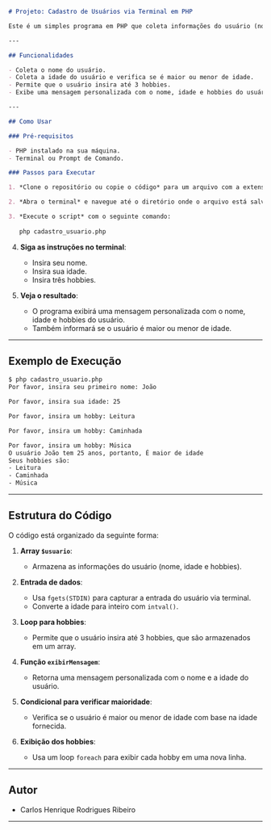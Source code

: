 ```markdown
# Projeto: Cadastro de Usuários via Terminal em PHP

Este é um simples programa em PHP que coleta informações do usuário (nome, idade e hobbies) via terminal e exibe uma mensagem personalizada com base nos dados fornecidos.

---

## Funcionalidades

- Coleta o nome do usuário.
- Coleta a idade do usuário e verifica se é maior ou menor de idade.
- Permite que o usuário insira até 3 hobbies.
- Exibe uma mensagem personalizada com o nome, idade e hobbies do usuário.

---

## Como Usar

### Pré-requisitos

- PHP instalado na sua máquina.
- Terminal ou Prompt de Comando.

### Passos para Executar

1. *Clone o repositório ou copie o código* para um arquivo com a extensão `.php`, por exemplo, `cadastro_usuario.php`.

2. *Abra o terminal* e navegue até o diretório onde o arquivo está salvo.

3. *Execute o script* com o seguinte comando:
   
   php cadastro_usuario.php
```

4. **Siga as instruções no terminal**:
   - Insira seu nome.
   - Insira sua idade.
   - Insira três hobbies.

5. **Veja o resultado**:
   - O programa exibirá uma mensagem personalizada com o nome, idade e hobbies do usuário.
   - Também informará se o usuário é maior ou menor de idade.

---

## Exemplo de Execução

```bash
$ php cadastro_usuario.php
Por favor, insira seu primeiro nome: João

Por favor, insira sua idade: 25

Por favor, insira um hobby: Leitura

Por favor, insira um hobby: Caminhada

Por favor, insira um hobby: Música
O usuário João tem 25 anos, portanto, É maior de idade
Seus hobbies são: 
- Leitura
- Caminhada
- Música
```

---

## Estrutura do Código

O código está organizado da seguinte forma:

1. **Array `$usuario`**:
   - Armazena as informações do usuário (nome, idade e hobbies).

2. **Entrada de dados**:
   - Usa `fgets(STDIN)` para capturar a entrada do usuário via terminal.
   - Converte a idade para inteiro com `intval()`.

3. **Loop para hobbies**:
   - Permite que o usuário insira até 3 hobbies, que são armazenados em um array.

4. **Função `exibirMensagem`**:
   - Retorna uma mensagem personalizada com o nome e a idade do usuário.

5. **Condicional para verificar maioridade**:
   - Verifica se o usuário é maior ou menor de idade com base na idade fornecida.

6. **Exibição dos hobbies**:
   - Usa um loop `foreach` para exibir cada hobby em uma nova linha.

---

## Autor

- Carlos Henrique Rodrigues Ribeiro

---
